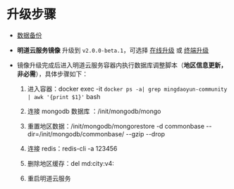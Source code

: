 # 升级步骤

- [数据备份](https://github.com/mingdaocom/private-deployment/wiki/%E5%8D%95%E6%9C%BA%E6%A8%A1%E5%BC%8F%E6%95%B0%E6%8D%AE%E5%A4%87%E4%BB%BD%E4%B8%8E%E8%BF%98%E5%8E%9F)

- **明道云服务镜像** 升级到 `v2.0.0-beta.1`，可选择 [在线升级](https://github.com/mingdaocom/private-deployment/wiki/%E7%89%88%E6%9C%AC%E5%8D%87%E7%BA%A7#%E5%9C%A8%E7%BA%BF%E5%8D%87%E7%BA%A7) 或 [终端升级](https://github.com/mingdaocom/private-deployment/wiki/%E7%89%88%E6%9C%AC%E5%8D%87%E7%BA%A7#%E7%BB%88%E7%AB%AF%E5%8D%87%E7%BA%A7)

- 镜像升级完成后进入明道云服务容器内执行数据库调整脚本（**地区信息更新，非必需**），具体步骤如下：
  
  1. 进入容器：docker exec -it `docker ps -a| grep mingdaoyun-community | awk '{print $1}'` bash

  1. 连接 mongodb 数据库 ：/init/mongodb/mongo
  
  1. 重置地区数据：/init/mongodb/mongorestore -d commonbase --dir=/init/mongodb/commonbase/ --gzip --drop
  
  1. 连接 redis：redis-cli -a 123456
  
  1. 删除地区缓存：del md:city:v4:
  
  1. 重启明道云服务